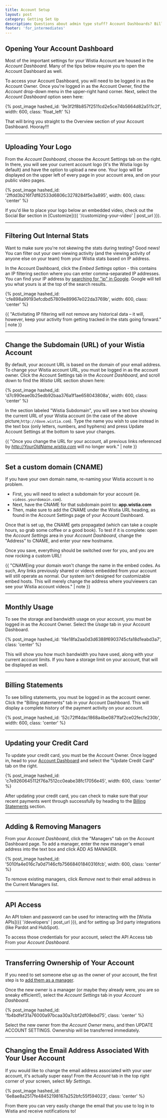 ```yaml
---
title: Account Setup
layout: post
category: Getting Set Up
description: Questions about admin type stuff? Account Dashboards? Billing statements? Don't worry, we've got it all covered right here.
footer: 'for_intermediates'
---
```


## Opening Your Account Dashboard

Most of the important settings for your Wistia Account are housed in the
*Account Dashboard*. Many of the tips below require you to open the Account
Dashboard as well.

To access your Account Dashboard, you will need to be logged in as the Account Owner. Once you're logged in as the Account Owner, find the *Account* drop-down menu in the upper-right hand corner. Next, select the
*Account Dashboard* option seen here:

{% post_image hashed_id: '9e3f2f8b857f2511cd2e5ce74b5664d82a511c2f', width: 600, class: 'float_left' %}

That will bring you straight to the Overview section of your Account Dashboard. Hooray!!!

---

## Uploading Your Logo
From the *Account Dashboard*, choose the Account Settings tab on the right. In there, you will see your current account logo (it's the Wistia logo by default) and have the option to upload a new one.  Your logo will be displayed on the upper left of every page in your account area, and on your public video pages. 

{% post_image hashed_id: '2ffdd3b216f7df82533d6806c3278284f5e3a895', width: 600, class: 'center' %}

If you'd like to place your logo below an embedded video, check out the Social Bar section in [Customize]({{ '/customizing-your-video' | post_url }}).

---

## Filtering Out Internal Stats

Want to make sure you're not skewing the stats during testing? Good news! You can filter out your own viewing activity (and the viewing activity of anyone else on your team) from your Wistia stats based on IP address. 

In the Account Dashboard, click the *Embed Settings* option - this contains an IP filtering section where you can enter comma-separated IP addresses. You can find your IP address by <a href="https://www.google.com/search?q=ip">searching for "ip" in Google</a>. Google will tell you what yours is at the top of the search results.

{% post_image hashed_id: 'cfe898a99193efcdbd57809e89967e022da3769b', width: 600, class: 'center' %}

{{ "Activitating IP filtering will not remove any historical data – it will, however, keep your activity from getting tracked in the stats going forward." | note }}


---

## Change the Subdomain (URL) of your Wistia Account

By default, your account URL is based on the domain of your email address. To change your Wistia account URL, you must be logged in as the account owner. Click the Account Settings tab in the *Account Dashboard*, and scroll down to find the *Wistia URL* section shown here:

{% post_image hashed_id: 'd7c990eae0b25edb92baa376a1f1ae658043808a', width: 600, class: 'center' %}

In the section labeled "Wistia Subdomain", you will see a text box showing the current URL of your Wistia account (in the case of the above picture,`http://dave.wistia.com`).  Type the name you wish to use instead in the text box (only letters, numbers, and hyphens) and press <span class="faux_button">Update Account Settings</span> at the bottom to save your changes.

{{ "Once you change the URL for your account, all previous links referenced by <em>http://YourOldName.wistia.com</em> will no longer work." | note }}

---

## Set a custom domain (CNAME)
If you have your own domain name, re-naming your Wistia account is no problem.

* First, you will need to select a subdomain for your account
  (ie. `videos.yourdomain.com`).
* Next, have the CNAME for that subdomain point to: **app.wistia.com**
* Then, make sure to add the CNAME under the Wistia URL heading, as found in the Account Settings page of your Account Dashboard.

Once that is set up, the CNAME gets propagated (which can take a couple hours,
so grab some coffee or a good book). To test if it is complete: open the
*Account Settings* area in your *Account Dashboard*, change the "Address" to CNAME,
and enter your new hostname.

Once you save, everything should be switched over for you, and you are now
rocking a custom URL!

{{ "CNAMEing your domain won't change the name in the embed codes. As such, Any links previously shared or videos embedded from your account will still operate as normal. Our system isn't designed for customizable embed hosts.  This will merely change the address where you/viewers can see your Wistia account videos." | note }}

---

## Monthly Usage

To see the storage and bandwidth usage on your account, you must be logged in as the Account Owner. Select the *Usage* tab in your Account Dashboard.

{% post_image hashed_id: 'f4e18fa2aa0d3d6388f6903745cfa18d1eabd3a7', class: 'center' %}

This will show you how much bandwidth you have used, along with your current account limits. If you have a storage limit on your account, that will be displayed as well.



---

## Billing Statements

To see billing statements, you must be logged in as the account owner.
Click the  "Billing statements" tab in your Account Dashboard.  This will display a complete history of the payment activity on your account.

{% post_image hashed_id: '52c72ff4dac1868a4be0871faf2ce02fecfe230b', width: 600, class: 'center' %}


---

## Updating your Credit Card

To update your credit card, you must be the Account Owner. Once logged in, head to your [Account Dashboard](#opening_your_account_dashboard) and select the "Update Credit Card" tab on the right. 

{% post_image hashed_id: 'c7e9260645112f76a7512cc0eabe38fc17056e45', width: 600, class: 'center' %}

After updating your credit card, you can check to make sure that your recent payments went through successfully by heading to the [Billing Statements](#billing_statements) section.

---

## Adding & Removing Managers

From your *Account Dashboard*, click the "Managers" tab on the Account Dashboard page. To add a manager, enter the new manager's
email address into the text box and click <span class="faux_button">ADD AS MANAGER</span>.

{% post_image hashed_id: '5010fa4e016c7a0d7146cfb75668401840316fcb', width: 600, class: 'center' %}

To remove existing managers, click *Remove* next to their email address in the Current Managers list.

---

## API Access

An API token and password can be used for interacting with the [Wistia APIs]({{ '/developers' | post_url }}), and for setting up 3rd party integrations (like Pardot and HubSpot).

To access those credentials for your account, select the API Access tab From your *Account Dashboard*. 



---

## Transferring Ownership of Your Account

If you need to set someone else up as the owner of your account, the first step
is to [add them as a manager](#adding__removing_managers).

Once the new owner is a manager (or maybe they already were, you are so sneaky
efficient!), select the *Account Settings* tab in your *Account Dashboard*.

{% post_image hashed_id: 'fb4bdfef31a76000a97bcaa30a7cbf2df08ebd75', class: 'center' %}

Select the new owner from the *Account Owner* menu, and then <span
class='faux_button'>UPDATE ACCOUNT SETTINGS</span>. Ownership will be transferred
immediately.

---

## Changing the Email Address Associated With Your User Account

If you would like to change the email address associated with your user account, it's actually super easy! From the *Account* tab in the top right corner of your screen, select *My Settings*.

{% post_image hashed_id: '6e8ae8a2517fe48452198167a252bfc55f594023', class: 'center' %}

From there you can very easily change the email that you use to log in to Wistia and receive notifications to!
